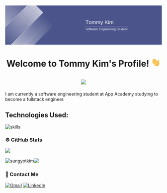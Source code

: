 ![Header](https://raw.githubusercontent.com/sungyotkim/sungyotkim/main/icon/BannerTommyKim.png "Header")

<h1 align="center"> 
  Welcome to Tommy Kim's Profile! <img src="https://raw.githubusercontent.com/sungyotkim/sungyotkim/main/icon/hand-wave.gif" width="30px">
 </h1>
<h2 align="center">
  <a href="https://git.io/typing-svg">
    <img src="https://readme-typing-svg.herokuapp.com/?lines=Full+Stack+Web+Developer;constantly+learning&color=f75c7e&center=true&vCenter=true">
  </a>
</h2>

I am currently a software engineering student at App Academy studying to become a fullstack engineer. 

<!-- Featured Projects -->
<!-- ## Featured Projects
I am constantly trying to build new projects to practice code and learn but here are the ones worth mentioning:

<div align="left"> -->
  <!--  Project   -->
<!--   <a href="https://github.com/sungyotkim/project-name"><img src="https://github-readme-stats.vercel.app/api/pin/?username=sungyotkim&repo=Calculator-Project&theme=react&bg_color=1F222E&title_color=6CD63E&icon_color=0D74E7&hide_border=true&show_icons=true&" alt="Project-name"></a>
</div> -->

## Technologies Used:
![skills](https://skillicons.dev/icons?i=ruby,rails,react,redux,html,css,sass,postgres,heroku,aws,webpack,mongodb,jquery,js,express,nodejs,git,vscode&theme=light)

### :gear: GitHub Stats
<img src="https://github-readme-stats.vercel.app/api/top-langs/?username=sungyotkim&theme=blue-green" />
<p><img align="left" src="https://github-readme-stats.vercel.app/api/top-langs?username=sungyotim&show_icons=true&title_color=5e8cf4&text_color=ffffff&bg_color=262d38&locale=en&layout=compact" alt="sungyotkim" /></p>
<img src="https://github-readme-stats.vercel.app/api?username=sungyotkim&theme=blue-green" />


### :e-mail: Contact Me
[![Gmail](https://img.shields.io/badge/Gmail-D14836?style=for-the-badge&logo=gmail&logoColor=white)](mailto:sungyotkim@gmail.com)
[![LinkedIn](https://img.shields.io/badge/linkedin-%230077B5.svg?style=for-the-badge&logo=linkedin&logoColor=white)](https://www.linkedin.com/in/sungyo-kim-ab7a30163/)

<!--
**sungyotkim/sungyotkim** is a ✨ _special_ ✨ repository because its `README.md` (this file) appears on your GitHub profile.

Here are some ideas to get you started:

- 🔭 I’m currently working on ...
- 🌱 I’m currently learning ...
- 👯 I’m looking to collaborate on ...
- 🤔 I’m looking for help with ...
- 💬 Ask me about ...
- 📫 How to reach me: ...
- 😄 Pronouns: ...
- ⚡ Fun fact: ...
-->
